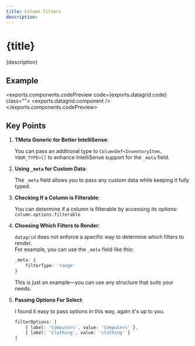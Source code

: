 ```yaml
---
title: Column filters
description: 
---
```


<script>
	import {exports} from './exports.ts'
</script>

# {title}

{description}

## Example

<exports.components.codePreview code={exports.datagrid.code} class="">
	<exports.datagrid.component />
</exports.components.codePreview> 


## Key Points

1. **TMeta Generic for Better IntelliSense**:  

	You can pass an additional type to `ColumnDef<InventoryItem, YOUR_TYPE>[]` to enhance IntelliSense support for the `_meta` field.

2. **Using `_meta` for Custom Data**:  

	The `_meta` field allows you to pass any custom data while keeping it fully typed.

3. **Checking If a Column is Filterable**:

	You can determine if a column is filterable by accessing its options: `column.options.filterable`

4. **Choosing Which Filters to Render**:

	`datagrid` does not enforce a specific way to determine which filters to render.  
	For example, you can use the `_meta` field like this:  

	```ts
	_meta: {
		filterType: 'range'
	}
	```

	This is just an example—you can use any structure that suits your needs.

5.	**Passing Options For Select**:

	I found it easy to pass options in this way, again it's up to you.

	```ts
	filterOptions: [
		{ label: 'Computers', value: 'Computers' },
		{ label: 'Clothing', value: 'clothing' }
	]
	```



